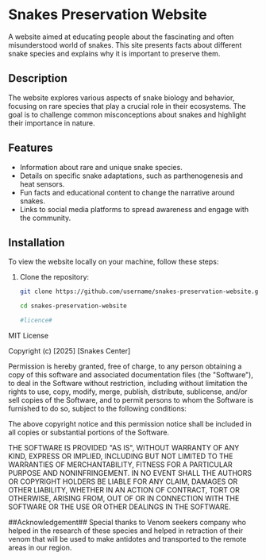 # Snakes Preservation Website

A website aimed at educating people about the fascinating and often misunderstood world of snakes. This site presents facts about different snake species and explains why it is important to preserve them.

## Description

The website explores various aspects of snake biology and behavior, focusing on rare species that play a crucial role in their ecosystems. The goal is to challenge common misconceptions about snakes and highlight their importance in nature.

## Features

- Information about rare and unique snake species.
- Details on specific snake adaptations, such as parthenogenesis and heat sensors.
- Fun facts and educational content to change the narrative around snakes.
- Links to social media platforms to spread awareness and engage with the community.

## Installation

To view the website locally on your machine, follow these steps:

1. Clone the repository:
   ```bash
   git clone https://github.com/username/snakes-preservation-website.git

   cd snakes-preservation-website  

   #licence#
MIT License

Copyright (c) [2025] [Snakes Center]

Permission is hereby granted, free of charge, to any person obtaining a copy
of this software and associated documentation files (the "Software"), to deal
in the Software without restriction, including without limitation the rights
to use, copy, modify, merge, publish, distribute, sublicense, and/or sell
copies of the Software, and to permit persons to whom the Software is
furnished to do so, subject to the following conditions:

The above copyright notice and this permission notice shall be included in all
copies or substantial portions of the Software.

THE SOFTWARE IS PROVIDED "AS IS", WITHOUT WARRANTY OF ANY KIND, EXPRESS OR
IMPLIED, INCLUDING BUT NOT LIMITED TO THE WARRANTIES OF MERCHANTABILITY,
FITNESS FOR A PARTICULAR PURPOSE AND NONINFRINGEMENT. IN NO EVENT SHALL THE
AUTHORS OR COPYRIGHT HOLDERS BE LIABLE FOR ANY CLAIM, DAMAGES OR OTHER
LIABILITY, WHETHER IN AN ACTION OF CONTRACT, TORT OR OTHERWISE, ARISING FROM,
OUT OF OR IN CONNECTION WITH THE SOFTWARE OR THE USE OR OTHER DEALINGS IN
THE SOFTWARE.


 ##Acknowledgement##
  Special thanks to Venom seekers company who helped in the research of these species and helped in retraction of their venom that will be used to make antidotes and transported to the remote areas in our region.
 

